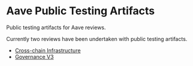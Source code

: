 # Aave Public Testing Artifacts

Public testing artifacts for Aave reviews.

Currently two reviews have been undertaken with public testing artifacts.

- [Cross-chain Infrastructure](./crosschain-infrastructure/tests/README.md)
- [Governance V3](./governance-v3/tests/README.md)
